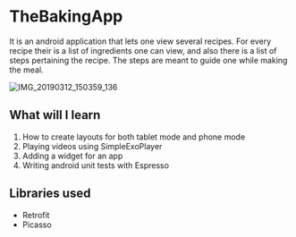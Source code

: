 # TheBakingApp
It is an android application that lets one view several recipes. For every recipe their is a list of ingredients one can view,
and also there is a list of steps pertaining the recipe. The steps are meant to guide one while making the meal.

![IMG_20190312_150359_136](https://user-images.githubusercontent.com/34396651/54199022-21ce0600-4485-11e9-9232-e359cf32aada.JPG)

## What will I learn
1) How to create layouts for both tablet mode and phone mode
2) Playing videos using SimpleExoPlayer
3) Adding a widget for an app
4) Writing android unit tests with Espresso

## Libraries used
- Retrofit
- Picasso
